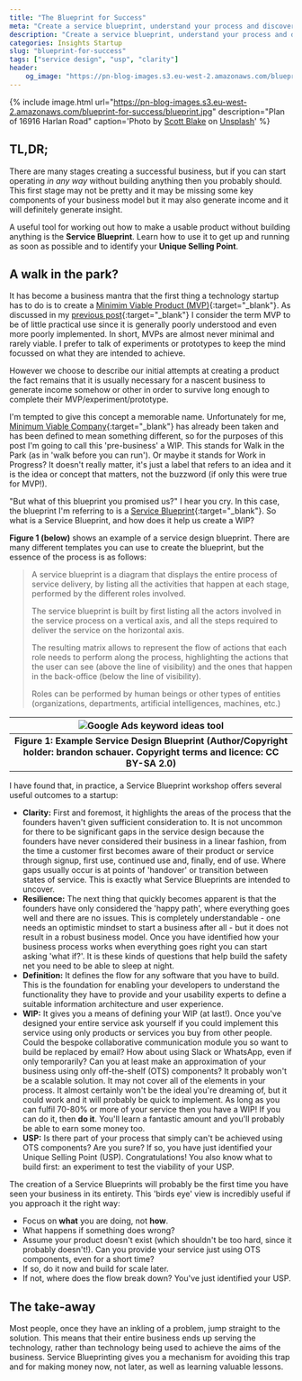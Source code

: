 ```yaml
---
title: "The Blueprint for Success"
meta: "Create a service blueprint, understand your process and discover your unique value"
description: "Create a service blueprint, understand your process and discover your unique value"
categories: Insights Startup
slug: "blueprint-for-success"
tags: ["service design", "usp", "clarity"]
header:
    og_image: "https://pn-blog-images.s3.eu-west-2.amazonaws.com/blueprint-for-success/blueprint.jpg"
---
```


{% include image.html url="https://pn-blog-images.s3.eu-west-2.amazonaws.com/blueprint-for-success/blueprint.jpg" description="Plan of 16916 Harlan Road" caption='<span>Photo by <a href="https://unsplash.com/@sunburned_surveyor?utm_source=unsplash&amp;utm_medium=referral&amp;utm_content=creditCopyText">Scott Blake</a> on <a href="https://unsplash.com/?utm_source=unsplash&amp;utm_medium=referral&amp;utm_content=creditCopyText">Unsplash</a></span>' %}

## TL,DR;

There are many stages creating a successful business, but if you can start operating *in any way* without building anything then you probably should.  This first stage may not be pretty and it may be missing some key components of your business model but it may also generate income and it will definitely generate insight.

A useful tool for working out how to make a usable product without building anything is the **Service Blueprint**. Learn how to use it to get up and running as soon as possible and to identify your **Unique Selling Point**.

## A walk in the park?

It has become a business mantra that the first thing a technology startup has to do is to create a [Minimim Viable Product (MVP)][minviaprod]{:target="_blank"}.  As discussed in my [previous post][prevpost]{:target="_blank"} I consider the term MVP to be of little practical use since it is generally poorly understood and even more poorly implemented.  In short, MVPs are almost never minimal and rarely viable.  I prefer to talk of experiments or prototypes to keep the mind focussed on what they are intended to achieve.

However we choose to describe our initial attempts at creating a product the fact remains that it is usually necessary for a nascent business to generate income somehow or other in order to survive long enough to complete their MVP/experiment/prototype.

I'm tempted to give this concept a memorable name.  Unfortunately for me, [Minimum Viable Company][mvc]{:target="_blank"} has already been taken and has been defined to mean something different, so for the purposes of this post I'm going to call this 'pre-business' a WIP.  This stands for Walk in the Park (as in 'walk before you can run').  Or maybe it stands for Work in Progress? It doesn't really matter, it's just a label that refers to an idea and it is the idea or concept that matters, not the buzzword (if only this were true for MVP!).

"But what of this blueprint you promised us?" I hear you cry. In this case, the blueprint I'm referring to is a [Service Blueprint][serviceblueprint]{:target="_blank"}. So what is a Service Blueprint, and how does it help us create a WIP?

**Figure 1 (below)** shows an example of a service design blueprint.  There are many different templates you can use to create the blueprint, but the essence of the process is as follows:

 > A service blueprint is a diagram that displays the entire process of service delivery, by listing all the activities that happen at each stage, performed by the different roles involved.
 > 
 > The service blueprint is built by first listing all the actors involved in the service process on a vertical axis, and all the steps required to deliver the service on the horizontal axis.
 > 
 > The resulting matrix allows to represent the flow of actions that each role needs to perform along the process, highlighting the actions that the user can see (above the line of visibility) and the ones that happen in the back-office (below the line of visibility).
 > 
 > Roles can be performed by human beings or other types of entities (organizations, departments, artificial intelligences, machines, etc.)

| ![Google Ads keyword ideas tool](https://pn-blog-images.s3.eu-west-2.amazonaws.com/blueprint-for-success/service-design.jpg) |
|:--:|
| **Figure 1: Example Service Design Blueprint (Author/Copyright holder: brandon schauer. Copyright terms and licence: CC BY-SA 2.0)** |

I have found that, in practice, a Service Blueprint workshop offers several useful outcomes to a startup:

 - **Clarity:** First and foremost, it highlights the areas of the process that the founders haven't given sufficient consideration to.  It is not uncommon for there to be significant gaps in the service design because the founders have never considered their business in a linear fashion, from the time a customer first becomes aware of their product or service through signup, first use, continued use and, finally, end of use.  Where gaps usually occur is at points of 'handover' or transition between states of service.  This is exactly what Service Blueprints are intended to uncover.
 - **Resilience:** The next thing that quickly becomes apparent is that the founders have only considered the 'happy path', where everything goes well and there are no issues.  This is completely understandable - one needs an optimistic mindset to start a business after all - but it does not result in a robust business model.  Once you have identified how your business process works when everything goes right you can start asking 'what if?'.  It is these kinds of questions that help build the safety net you need to be able to sleep at night.
 - **Definition:** It defines the flow for any software that you have to build.  This is the foundation for enabling your developers to understand the functionality they have to provide and your usability experts to define a suitable information architecture and user experience.
 - **WIP:** It gives you a means of defining your WIP (at last!). Once you've designed your entire service ask yourself if you could implement this service using only products or services you buy from other people. Could the bespoke collaborative communication module you so want to build be replaced by email? How about using Slack or WhatsApp, even if only temporarily?  Can you at least make an approximation of your business using only off-the-shelf (OTS) components? It probably won't be a scalable solution.  It may not cover all of the elements in your process.  It almost certainly won't be the ideal you're dreaming of, but it could work and it will probably be quick to implement. As long as you can fulfil 70-80% or more of your service then you have a WIP!  If you can do it, then **do it**.  You'll learn a fantastic amount and you'll probably be able to earn some money too.
 - **USP:** Is there part of your process that simply can't be achieved using OTS components?  Are you sure?  If so, you have just identified your Unique Selling Point (USP).  Congratulations!  You also know what to build first: an experiment to test the viability of your USP.

The creation of a Service Blueprints will probably be the first time you have seen your business in its entirety. This 'birds eye' view is incredibly useful if you approach it the right way:

 - Focus on **what** you are doing, not **how**.
 - What happens if something does wrong?
 - Assume your product doesn't exist (which shouldn't be too hard, since it probably doesn't!). Can you provide your service just using OTS components, even for a short time?
 - If so, do it now and build for scale later. 
 - If not, where does the flow break down? You've just identified your USP.  

## The take-away

Most people, once they have an inkling of a problem, jump straight to the solution.  This means that their entire business ends up serving the technology, rather than technology being used to achieve the aims of the business.  Service Blueprinting gives you a mechanism for avoiding this trap and for making money now, not later, as well as learning valuable lessons.

[minviaprod]: <http://theleanstartup.com>
[prevpost]: <https://paulnebel.io/insights/startup/what-point-prototype/>
[mvc]: <https://techcrunch.com/2020/01/31/you-need-a-minimum-viable-company-not-a-minimum-viable-product/>
[serviceblueprint]: <https://servicedesigntools.org/tools/service-blueprint>